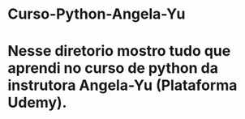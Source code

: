 # Curso-Python-Angela-Yu

# Nesse diretorio mostro tudo que aprendi no curso de python da instrutora Angela-Yu (Plataforma Udemy).
